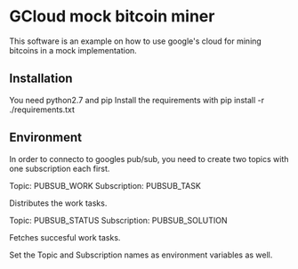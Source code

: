 GCloud mock bitcoin miner
=========================

This software is an example on how to use google's cloud for
mining bitcoins in a mock implementation.

Installation
------------

You need python2.7 and pip
Install the requirements with pip install -r ./requirements.txt

Environment
-----------

In order to connecto to googles pub/sub, you need to create two topics
with one subscription each first.

Topic: PUBSUB_WORK Subscription: PUBSUB_TASK

Distributes the work tasks.


Topic: PUBSUB_STATUS Subscription: PUBSUB_SOLUTION

Fetches succesful work tasks.

Set the Topic and Subscription names as environment variables as well.

